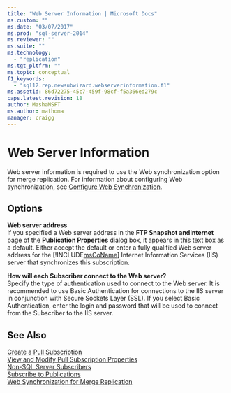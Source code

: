 ```yaml
---
title: "Web Server Information | Microsoft Docs"
ms.custom: ""
ms.date: "03/07/2017"
ms.prod: "sql-server-2014"
ms.reviewer: ""
ms.suite: ""
ms.technology: 
  - "replication"
ms.tgt_pltfrm: ""
ms.topic: conceptual
f1_keywords: 
  - "sql12.rep.newsubwizard.webserverinformation.f1"
ms.assetid: 86d72275-45c7-459f-98cf-f5a366ed279c
caps.latest.revision: 18
author: MashaMSFT
ms.author: mathoma
manager: craigg
---
```

# Web Server Information
  Web server information is required to use the Web synchronization option for merge replication. For information about configuring Web synchronization, see [Configure Web Synchronization](configure-web-synchronization.md).  
  
## Options  
 **Web server address**  
 If you specified a Web server address in the **FTP Snapshot andInternet** page of the **Publication Properties** dialog box, it appears in this text box as a default. Either accept the default or enter a fully qualified Web server address for the [!INCLUDE[msCoName](../../includes/msconame-md.md)] Internet Information Services (IIS) server that synchronizes this subscription.  
  
 **How will each Subscriber connect to the Web server?**  
 Specify the type of authentication used to connect to the Web server. It is recommended to use Basic Authentication for connections to the IIS server in conjunction with Secure Sockets Layer (SSL). If you select Basic Authentication, enter the login and password that will be used to connect from the Subscriber to the IIS server.  
  
## See Also  
 [Create a Pull Subscription](create-a-pull-subscription.md)   
 [View and Modify Pull Subscription Properties](view-and-modify-pull-subscription-properties.md)   
 [Non-SQL Server Subscribers](non-sql/non-sql-server-subscribers.md)   
 [Subscribe to Publications](subscribe-to-publications.md)   
 [Web Synchronization for Merge Replication](web-synchronization-for-merge-replication.md)  
  
  
